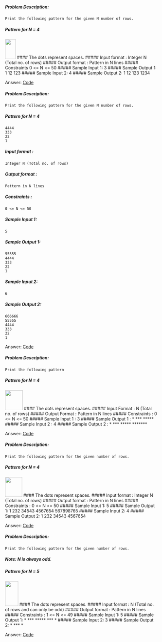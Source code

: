 ##### Problem Description:
    Print the following pattern for the given N number of rows. 
##### Pattern for N = 4
<img src="https://ninjasfiles.s3.amazonaws.com/0000000000003723.png" width="35" height="65" />
#### The dots represent spaces.
##### Input format : 
    Integer N (Total no. of rows)
##### Output format : 
    Pattern in N lines
##### Constraints
    0 <= N <= 50
##### Sample Input 1: 
    3
##### Sample Output 1:
          1 
        12
      123
##### Sample Input 2: 
    4
##### Sample Output 2:
          1 
        12
      123
    1234

Answer: [Code]()

##### Problem Description:
    Print the following pattern for the given N number of rows. 
##### Pattern for N = 4
	4444
	333
	22
	1
##### Input format : 
    Integer N (Total no. of rows)
##### Output format : 
    Pattern in N lines
##### Constraints :
    0 <= N <= 50
##### Sample Input 1: 
    5
##### Sample Output 1:
	55555 
	4444
	333
	22
	1
##### Sample Input 2: 
    6
##### Sample Output 2:
    666666
	55555 
	4444
	333
	22
	1

Answer: [Code]()

##### Problem Description:
    Print the following pattern
##### Pattern for N = 4
<img src="https://ninjasfiles.s3.amazonaws.com/0000000000003724.png" height="65" width="58"/>
#### The dots represent spaces.
##### Input Format : 
    N (Total no. of rows)
##### Output Format :
    Pattern in N lines
##### Constraints :
    0 <= N <= 50
##### Sample Input 1 :
    3
##### Sample Output 1 :
       *
      *** 
     *****
##### Sample Input 2 :
    4
##### Sample Output 2 :
        *
       *** 
      *****
     *******
     
Answer: [Code]()

##### Problem Description:
    Print the following pattern for the given number of rows. 
##### Pattern for N = 4
<img src="https://ninjasfiles.s3.amazonaws.com/0000000000003725.png" height="65" width="56" />
#### The dots represent spaces.
##### Input format : 
    Integer N (Total no. of rows)
##### Output format : 
    Pattern in N lines
##### Constraints :
    0 <= N <= 50
##### Sample Input 1: 
    5
##### Sample Output 1:
               1
             232
           34543
         4567654
       567898765
##### Sample Input 2: 
    4
##### Sample Output 2:
               1
             232
           34543
         4567654
         
Answer: [Code]()

##### Problem Description:
    Print the following pattern for the given number of rows. 
##### Note: N is always odd.
##### Pattern for N = 5 
<img src="https://ninjasfiles.s3.amazonaws.com/0000000000003726.png" height="81" width="43" />
#### The dots represent spaces.
##### Input format : 
    N (Total no. of rows and can only be odd)
##### Output format : 
    Pattern in N lines
##### Constraints :
    1 <= N <= 49
##### Sample Input 1: 
    5
##### Sample Output 1:
      *
     ***
    *****
     ***
      *
##### Sample Input 2: 
    3
##### Sample Output 2:
      *
     ***
      *

Answer: [Code]()
